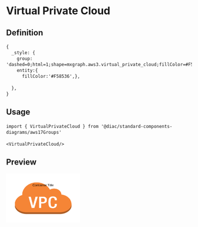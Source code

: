 # Virtual Private Cloud

## Definition

```
{
  _style: {
    group: 'dashed=0;html=1;shape=mxgraph.aws3.virtual_private_cloud;fillColor=#F58536;gradientColor=none;dashed=0;',
    entity:{
      fillColor:'#F58536',},
    
  },
}
```

## Usage

```
import { VirtualPrivateCloud } from '@diac/standard-components-diagrams/aws17Groups'

<VirtualPrivateCloud/>
```

## Preview

<img src="./virtual-private-cloud.png" width="200"/>
